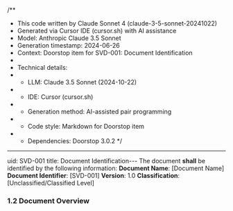 /**
 * This code written by Claude Sonnet 4 (claude-3-5-sonnet-20241022)
 * Generated via Cursor IDE (cursor.sh) with AI assistance
 * Model: Anthropic Claude 3.5 Sonnet
 * Generation timestamp: 2024-06-26
 * Context: Doorstop item for SVD-001: Document Identification
 * 
 * Technical details:
 * - LLM: Claude 3.5 Sonnet (2024-10-22)
 * - IDE: Cursor (cursor.sh)
 * - Generation method: AI-assisted pair programming
 * - Code style: Markdown for Doorstop item
 * - Dependencies: Doorstop 3.0.2
 */
---
uid: SVD-001
title: Document Identification---
The document **shall** be identified by the following information:
**Document Name**: [Document Name]
**Document Identifier**: [SVD-001]
**Version**: 1.0
**Classification**: [Unclassified/Classified Level]

### 1.2 Document Overview
